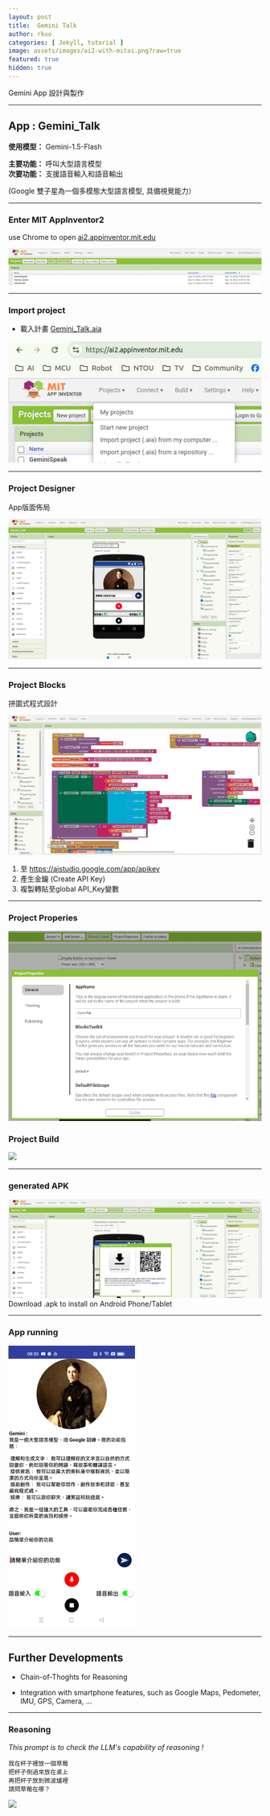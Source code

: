 ```yaml
---
layout: post
title:  Gemini Talk
author: rkuo
categories: [ Jekyll, tutorial ]
image: assets/images/ai2-with-mitai.png?raw=true
featured: true
hidden: true
---
```


Gemini App 設計與製作

---
## App : Gemini_Talk

**使用模型：** Gemini-1.5-Flash <br>

**主要功能：** 呼叫大型語言模型 <br>
**次要功能：** 支援語音輸入和語音輸出<br>

(Google 雙子星為一個多模態大型語言模型, 具備視覺能力）<br>

---
### Enter MIT AppInventor2
use Chrome to open [ai2.appinventor.mit.edu](https://ai2.appinventor.mit.edu/)<br>

![](https://github.com/rkuo2000/GenAI-projects/blob/master/assets/images/ai2_appinventor.png?raw=true)

---
### Import project
* 載入計畫 [Gemini_Talk.aia](https://github.com/rkuo2000/GenAI/blob/main/Gemini_Talk.aia)<br>

![](https://github.com/rkuo2000/GenAI-projects/blob/master/assets/images/ai2_import_project.png?raw=true)
<br>

---
### Project Designer
App版面佈局<br>

![](https://github.com/rkuo2000/GenAI-projects/blob/master/assets/images/ai2_Gemini_Talk_designer.png?raw=true)<br>

---
### Project Blocks 
拼圖式程式設計<br>

![](https://github.com/rkuo2000/GenAI-projects/blob/master/assets/images/ai2_Gemini_Talk_blocks.png?raw=true)<br>

1. 至 https://aistudio.google.com/app/apikey
2. 產生金鑰 (Create API Key)
3. 複製轉貼至global API_Key變數

---
### Project Properies
![](https://github.com/rkuo2000/GenAI-projects/blob/master/assets/images/ai2_Gemini_Talk_project_properties.png?raw=true)

### Project Build
![](https://github.com/rkuo2000/GenAI-projects/blob/master/assets/images/ai2_Gemini_Talk_build_apk.png?raw=true)<br>

---
### generated APK
![](https://github.com/rkuo2000/GenAI-projects/blob/master/assets/images/ai2_Gemini_Talk_APK_QR.png?raw=true)<br>
Download .apk to install on Android Phone/Tablet

---
### App running
<p><img width="50%" height="50%" src="https://github.com/rkuo2000/GenAI-projects/blob/master/assets/images/ai2_Gemini_Talk.jpg?raw=true"></p>

---
## Further Developments

* Chain-of-Thoghts for Reasoning

* Integration with smartphone features, such as Google Maps, Pedometer, IMU, GPS, Camera, ...

---
### Reasoning
*This prompt is to check the LLM's capability of reasoning !* <br>

```
我在杯子裡放一個草莓
把杯子倒過來放在桌上
再把杯子放到微波爐裡
請問草莓在哪？
```

![](https://github.com/rkuo2000/AI-course/blob/main/images/Reasoning_Gemini_App.jpg?raw=true)


